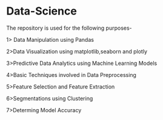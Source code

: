 # Data-Science
The repository is used for the following purposes-

1> Data Manipulation using Pandas 

2>Data Visualization using matplotlib,seaborn and plotly

3>Predictive Data Analytics using Machine Learning Models

4>Basic Techniques involved in Data Preprocessing

5>Feature Selection and Feature Extraction

6>Segmentations using Clustering

7>Determing Model Accuracy


 
 
